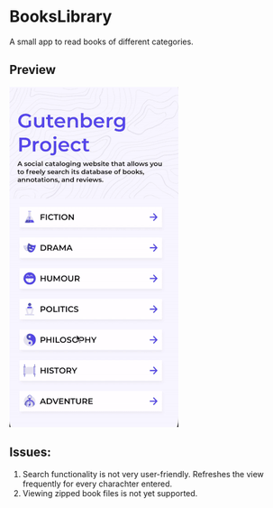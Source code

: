 # BooksLibrary
A small app to read books of different categories.

## Preview

![Preview](books.gif)

## Issues:
1. Search functionality is not very user-friendly. Refreshes the view frequently for every charachter entered.
2. Viewing zipped book files is not yet supported.
